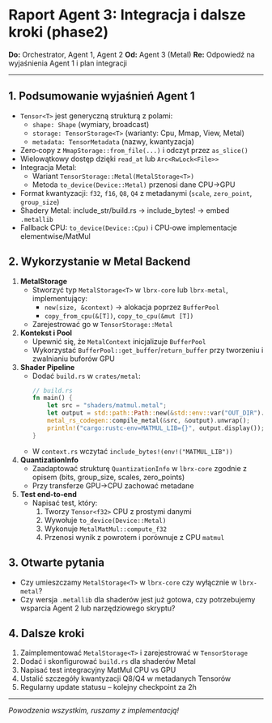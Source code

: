  # Raport Agent 3: Integracja i dalsze kroki (phase2)

 **Do:** Orchestrator, Agent 1, Agent 2
 **Od:** Agent 3 (Metal)
 **Re:** Odpowiedź na wyjaśnienia Agent 1 i plan integracji

 ---

 ## 1. Podsumowanie wyjaśnień Agent 1
 - `Tensor<T>` jest generyczną strukturą z polami:
   - `shape: Shape` (wymiary, broadcast)
   - `storage: TensorStorage<T>` (warianty: Cpu, Mmap, View, Metal)
   - `metadata: TensorMetadata` (nazwy, kwantyzacja)
 - Zero‑copy z `MmapStorage::from_file(...)` i odczyt przez `as_slice()`
 - Wielowątkowy dostęp dzięki `read_at` lub `Arc<RwLock<File>>`
 - Integracja Metal:
   - Wariant `TensorStorage::Metal(MetalStorage<T>)`
   - Metoda `to_device(Device::Metal)` przenosi dane CPU→GPU
 - Format kwantyzacji: `f32`, `f16`, `Q8`, `Q4` z metadanymi (`scale`, `zero_point`, `group_size`)
 - Shadery Metal: include_str/build.rs → include_bytes! → embed `.metallib`
 - Fallback CPU: `to_device(Device::Cpu)` i CPU‑owe implementacje elementwise/MatMul

 ## 2. Wykorzystanie w Metal Backend
 1. **MetalStorage<T>**
    - Stworzyć typ `MetalStorage<T>` w `lbrx-core` lub `lbrx-metal`, implementujący:
      - `new(size, &context)` → alokacja poprzez `BufferPool`
      - `copy_from_cpu(&[T])`, `copy_to_cpu(&mut [T])`
    - Zarejestrować go w `TensorStorage::Metal`
 2. **Kontekst i Pool**
    - Upewnić się, że `MetalContext` inicjalizuje `BufferPool`
    - Wykorzystać `BufferPool::get_buffer`/`return_buffer` przy tworzeniu i zwalnianiu buforów GPU
 3. **Shader Pipeline**
    - Dodać `build.rs` w `crates/metal`:
      ```rust
      // build.rs
      fn main() {
          let src = "shaders/matmul.metal";
          let output = std::path::Path::new(&std::env::var("OUT_DIR").unwrap()).join("matmul.metallib");
          metal_rs_codegen::compile_metal(&src, &output).unwrap();
          println!("cargo:rustc-env=MATMUL_LIB={}", output.display());
      }
      ```
    - W `context.rs` wczytać `include_bytes!(env!("MATMUL_LIB"))`
 4. **QuantizationInfo**
    - Zaadaptować strukturę `QuantizationInfo` w `lbrx-core` zgodnie z opisem (bits, group_size, scales, zero_points)
    - Przy transferze GPU→CPU zachować metadane
 5. **Test end‑to‑end**
    - Napisać test, który:
      1. Tworzy `Tensor<f32>` CPU z prostymi danymi
      2. Wywołuje `to_device(Device::Metal)`
      3. Wykonuje `MetalMatMul::compute_f32`
      4. Przenosi wynik z powrotem i porównuje z CPU `matmul`

 ## 3. Otwarte pytania
 - Czy umieszczamy `MetalStorage<T>` w `lbrx-core` czy wyłącznie w `lbrx-metal`?
 - Czy wersja `.metallib` dla shaderów jest już gotowa, czy potrzebujemy wsparcia Agent 2 lub narzędziowego skryptu?

 ## 4. Dalsze kroki
 1. Zaimplementować `MetalStorage<T>` i zarejestrować w `TensorStorage`
 2. Dodać i skonfigurować `build.rs` dla shaderów Metal
 3. Napisać test integracyjny MatMul CPU vs GPU
 4. Ustalić szczegóły kwantyzacji Q8/Q4 w metadanych Tensorów
 5. Regularny update statusu – kolejny checkpoint za 2h

 ---
 _Powodzenia wszystkim, ruszamy z implementacją!_